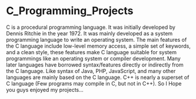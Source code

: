 # C_Programming_Projects
C is a procedural programming language. It was initially developed by Dennis Ritchie in the year 1972. It was mainly developed as a system programming language to write an operating system. The main features of the C language include low-level memory access, a simple set of keywords, and a clean style, these features make C language suitable for system programmings like an operating system or compiler development.  Many later languages have borrowed syntax/features directly or indirectly from the C language. Like syntax of Java, PHP, JavaScript, and many other languages are mainly based on the C language. C++ is nearly a superset of C language (Few programs may compile in C, but not in C++).  So I Hope you guys enjoyed my projects...
